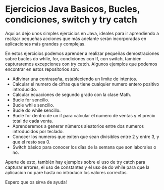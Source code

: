 # Ejercicios Java Basicos, Bucles, condiciones, switch y try catch

Aquí os dejo unos simples ejercicios en Java, ideales para ir aprendiendo a realizar pequeñas acciones que más adelante serán 
incorporadas en aplicaciones más grandes y complejas.

En estos ejercicios podemos aprender a realizar pequeñas demostraciones sobre bucles do while, for, condiciones con If, con switch, 
tambien capturaremos excepciones con try catch.
Algunos ejemplos que podemos encontrar en estos repositorios son:

  - Adivinar una contraseña, estableciendo un limite de intentos.
  - Calcular el numero de cifras que tiene cualquier numero entero positivo introducido.
  - Calcular ecuaciones de segundo grado con la clase Math.
  - Bucle for sencillo.
  - Bucle while sencillo.
  - Bucle do while sencillo.
  - Bucle for dentro de un if para calcular el numero de ventas y el precio total de cada venta.
  - Aprenderemos a generar números aleatorios entre dos numeros introducidos por teclado.
  - Conocer los numeros que exiten que sean divisibles entre 2 y entre 3, y que el resto sea 0.
  - Switch básico para conocer los días de la semana que son laborales o no.

Aperte de esto, también hay ejemplos sobre el uso de try catch para capturar errores, el uso de constantes y el uso de do while para 
que la aplicacion no pare hasta no introducir los valores correctos.

Espero que os sirva de ayuda!
